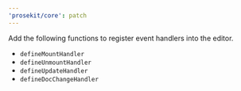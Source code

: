```yaml
---
'prosekit/core': patch
---
```


Add the following functions to register event handlers into the editor.

- `defineMountHandler`
- `defineUnmountHandler`
- `defineUpdateHandler`
- `defineDocChangeHandler`
